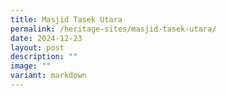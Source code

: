 ```yaml
---
title: Masjid Tasek Utara
permalink: /heritage-sites/masjid-tasek-utara/
date: 2024-12-23
layout: post
description: ""
image: ""
variant: markdown
---
```

